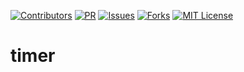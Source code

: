 [![Contributors][contributors-shield]][contributors-url]
[![PR][pr-shield]][pr-url]
[![Issues][issues-shield]][issues-url]
[![Forks][forks-shield]][forks-url]
[![MIT License][license-shield]][license-url]

# timer


[contributors-shield]: https://img.shields.io/badge/5-Contributors%20-brightgreen
[contributors-url]: https://github.com/mametur/favorite-words/graphs/contributors
[forks-shield]: https://img.shields.io/badge/-Forks-blue
[forks-url]: https://github.com/mametur/favorite-words/network/members
[issues-shield]: https://img.shields.io/badge/-ISSUES-green
[issues-url]: https://github.com/mametur/favorite-words/issues
[pr-shield]: https://img.shields.io/badge/-Pull%20Requests%20-blue
[pr-url]: https://github.com/mametur/favorite-words/pulls
[license-shield]: https://img.shields.io/badge/-LICENSE-brightgreen
[license-url]: https://github.com/mametur/favorite-words/blob/master/LICENSE
[linkedin-shield]: https://img.shields.io/badge/-LinkedIn-black.svg?style=flat-square&logo=linkedin&colorB=555
